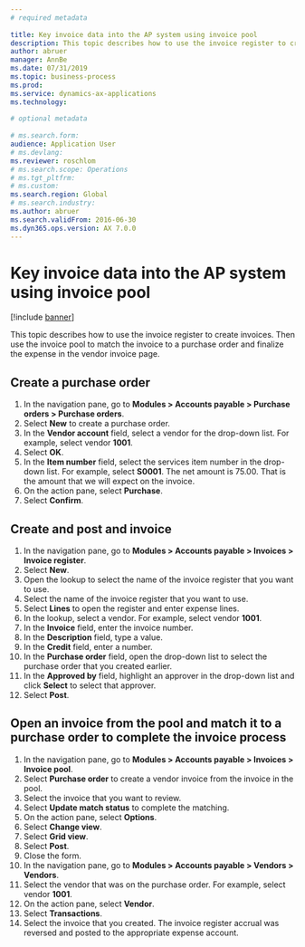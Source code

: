 ```yaml
--- 
# required metadata 
 
title: Key invoice data into the AP system using invoice pool
description: This topic describes how to use the invoice register to create invoices. 
author: abruer
manager: AnnBe 
ms.date: 07/31/2019
ms.topic: business-process 
ms.prod:  
ms.service: dynamics-ax-applications 
ms.technology:  
 
# optional metadata 
 
# ms.search.form:   
audience: Application User 
# ms.devlang:  
ms.reviewer: roschlom
# ms.search.scope: Operations 
# ms.tgt_pltfrm:  
# ms.custom:  
ms.search.region: Global
# ms.search.industry: 
ms.author: abruer
ms.search.validFrom: 2016-06-30 
ms.dyn365.ops.version: AX 7.0.0 
---
```

# Key invoice data into the AP system using invoice pool

[!include [banner](../../includes/banner.md)]

This topic describes how to use the invoice register to create invoices. Then use the invoice pool to match the invoice to a purchase order and finalize the expense in the vendor invoice page.


## Create a purchase order
1. In the navigation pane, go to **Modules > Accounts payable > Purchase orders > Purchase orders**.
2. Select **New** to create a purchase order.
3. In the **Vendor account** field, select a vendor for the drop-down list. For example, select vendor **1001**.
4. Select **OK**.
5. In the **Item number** field, select the services item number in the drop-down list. For example, select **S0001**. The net amount is 75.00.  That is the amount that we will expect on the invoice.  
6. On the action pane, select **Purchase**.
7. Select **Confirm**.

## Create and post and invoice
1. In the navigation pane, go to **Modules > Accounts payable > Invoices > Invoice register**.
2. Select **New**.
3. Open the lookup to select the name of the invoice register that you want to use.
4. Select the name of the invoice register that you want to use.
5. Select **Lines** to open the register and enter expense lines.
6. In the lookup, select a vendor. For example, select vendor **1001**.
7. In the **Invoice** field, enter the invoice number.
8. In the **Description** field, type a value.
9. In the **Credit** field, enter a number.
10. In the **Purchase order** field, open the drop-down list to select the purchase order that you created earlier.
11. In the **Approved by** field, highlight an approver in the drop-down list and click **Select** to select that approver.
12. Select **Post**.

## Open an invoice from the pool and match it to a purchase order to complete the invoice process
1. In the navigation pane, go to **Modules > Accounts payable > Invoices > Invoice pool**.
2. Select **Purchase order** to create a vendor invoice from the invoice in the pool.
3. Select the invoice that you want to review.
4. Select **Update match status** to complete the matching.
5. On the action pane, select **Options**.
6. Select **Change view**.
7. Select **Grid view**.
8. Select **Post**.
9. Close the form.
10. In the navigation pane, go to **Modules > Accounts payable > Vendors > Vendors**.
11. Select the vendor that was on the purchase order. For example, select vendor **1001**.
12. On the action pane, select **Vendor**.
13. Select **Transactions**.
14. Select the invoice that you created. The invoice register accrual was reversed and posted to the appropriate expense account.  

